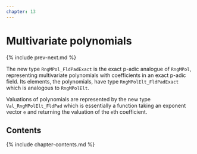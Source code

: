 ```yaml
---
chapter: 13
---
```


# Multivariate polynomials

{% include prev-next.md %}

The new type `RngMPol_FldPadExact` is the exact p-adic analogue of `RngMPol`, representing multivariate polynomials with coefficients in an exact p-adic field. Its elements, the polynomials, have type `RngMPolElt_FldPadExact` which is analogous to `RngMPolElt`.

Valuations of polynomials are represented by the new type `Val_RngMPolElt_FldPad` which is essentially a function taking an exponent vector `e` and returning the valuation of the `e`th coefficient.

## Contents

{% include chapter-contents.md %}